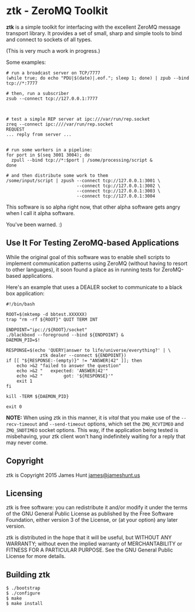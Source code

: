 ztk - ZeroMQ Toolkit
====================

**ztk** is a simple toolkit for interfacing with the excellent ZeroMQ
message transport library.  It provides a set of small, sharp and
simple tools to bind and connect to sockets of all types.

(This is very much a work in progress.)

Some examples:

    # run a broadcast server on TCP/7777
    (while true; do echo "PDU|$(date)|.eof."; sleep 1; done) | zpub --bind tcp://*:7777

    # then, run a subscriber
    zsub --connect tcp://127.0.0.1:7777



    # test a simple REP server at ipc:///var/run/rep.socket
    zreq --connect ipc:////var/run/rep.socket
    REQUEST
    ... reply from server ...


    # run some workers in a pipeline:
    for port in $(seq 3001 3004); do
      zpull --bind tcp://*:$port | /some/processing/script &
    done

    # and then distribute some work to them
    /some/input/script | zpush --connect tcp://127.0.0.1:3001 \
                               --connect tcp://127.0.0.1:3002 \
                               --connect tcp://127.0.0.1:3003 \
                               --connect tcp://127.0.0.1:3004

This software is so alpha right now, that other alpha software
gets angry when I call it alpha software.

You've been warned.  :)

Use It For Testing ZeroMQ-based Applications
--------------------------------------------

While the original goal of this software was to enable shell
scripts to implement communication patterns using ZeroMQ (without
having to resort to other languages), it soon found a place as in
running tests for ZeroMQ-based applications.

Here's an example that uses a DEALER socket to communicate to a
black box application:

    #!/bin/bash

    ROOT=$(mktemp -d bbtest.XXXXXX)
    trap "rm -rf ${ROOT}" QUIT TERM INT

    ENDPOINT="ipc://${ROOT}/socket"
    ./blackboxd --foreground --bind ${ENDPOINT} &
    DAEMON_PID=$!

    RESPONSE=$(echo 'QUERY|answer to life/universe/everything?' | \
                 ztk dealer --connect ${ENDPOINT})
    if [[ "${RESPONSE:-(empty)}" != "ANSWER|42" ]]; then
        echo >&2 "failed to answer the question"
        echo >&2 "   expected: 'ANSWER|42'"
        echo >&2 "        got: '${RESPONSE}'"
        exit 1
    fi

    kill -TERM ${DAEMON_PID}

    exit 0

**NOTE:** When using ztk in this manner, it is _vital_ that you
make use of the `--recv-timeout` and `--send-timeout` options,
which set the `ZMQ_RCVTIMEO` and `ZMQ_SNDTIMEO` socket options.
This way, if the application being tested is misbehaving, your ztk
client won't hang indefinitely waiting for a reply that may never
come.

Copyright
---------

ztk is Copyright 2015 James Hunt <james@jameshunt.us>

Licensing
---------

ztk is free software: you can redistribute it and/or modify it under
the terms of the GNU General Public License as published by the Free
Software Foundation, either version 3 of the License, or (at your
option) any later version.

ztk is distributed in the hope that it will be useful, but WITHOUT ANY
WARRANTY; without even the implied warranty of MERCHANTABILITY or
FITNESS FOR A PARTICULAR PURPOSE.  See the GNU General Public License
for more details.

Building ztk
------------

    $ ./bootstrap
    $ ./configure
    $ make
    $ make install

